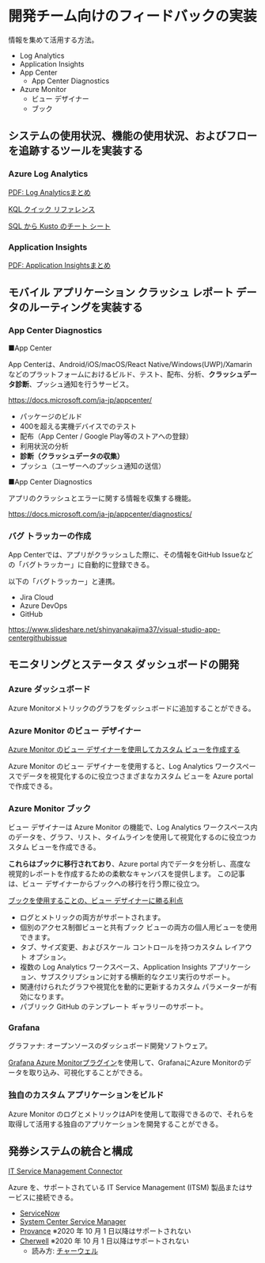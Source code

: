 # 開発チーム向けのフィードバックの実装

情報を集めて活用する方法。

- Log Analytics
- Application Insights
- App Center
  - App Center Diagnostics
- Azure Monitor
  - ビュー デザイナー
  - ブック

## システムの使用状況、機能の使用状況、およびフローを追跡するツールを実装する

### Azure Log Analytics

[PDF: Log Analyticsまとめ](../AZ-104/pdf/mod11/Log%20Analytics.pdf)

[KQL クイック リファレンス](https://docs.microsoft.com/ja-jp/azure/data-explorer/kql-quick-reference)

[SQL から Kusto のチート シート](https://docs.microsoft.com/ja-jp/azure/data-explorer/kusto/query/sqlcheatsheet)

### Application Insights

[PDF: Application Insightsまとめ](../AZ-204/pdf/mod12/Application%20Insightsの主な機能.pdf)


## モバイル アプリケーション クラッシュ レポート データのルーティングを実装する

### App Center Diagnostics

■App Center

App Centerは、Android/iOS/macOS/React Native/Windows(UWP)/Xamarinなどのプラットフォームにおけるビルド、テスト、配布、分析、**クラッシュデータ診断**、プッシュ通知を行うサービス。

https://docs.microsoft.com/ja-jp/appcenter/

- パッケージのビルド
- 400を超える実機デバイスでのテスト
- 配布（App Center / Google Play等のストアへの登録）
- 利用状況の分析
- **診断（クラッシュデータの収集）**
- プッシュ（ユーザーへのプッシュ通知の送信）

■App Center Diagnostics

アプリのクラッシュとエラーに関する情報を収集する機能。

https://docs.microsoft.com/ja-jp/appcenter/diagnostics/

### バグ トラッカーの作成

App Centerでは、アプリがクラッシュした際に、その情報をGitHub Issueなどの「バグトラッカー」に自動的に登録できる。

以下の「バグトラッカー」と連携。

- Jira Cloud
- Azure DevOps
- GitHub

https://www.slideshare.net/shinyanakajima37/visual-studio-app-centergithubissue

## モニタリングとステータス ダッシュボードの開発

### Azure ダッシュボード

Azure Monitorメトリックのグラフをダッシュボードに追加することができる。

### Azure Monitor のビュー デザイナー

[Azure Monitor のビュー デザイナーを使用してカスタム ビューを作成する](https://docs.microsoft.com/ja-jp/azure/azure-monitor/visualize/view-designer)

Azure Monitor のビュー デザイナーを使用すると、Log Analytics ワークスペースでデータを視覚化するのに役立つさまざまなカスタム ビューを Azure portal で作成できる。

### Azure Monitor ブック

ビュー デザイナーは Azure Monitor の機能で、Log Analytics ワークスペース内のデータを、グラフ、リスト、タイムラインを使用して視覚化するのに役立つカスタム ビューを作成できる。

**これらはブックに移行されており**、Azure portal 内でデータを分析し、高度な視覚的レポートを作成するための柔軟なキャンバスを提供します。 この記事は、ビュー デザイナーからブックへの移行を行う際に役立つ。

[ブックを使用することの、ビュー デザイナーに勝る利点](https://docs.microsoft.com/ja-jp/azure/azure-monitor/visualize/view-designer-conversion-overview#advantages-of-using-workbooks-over-view-designer)

- ログとメトリックの両方がサポートされます。
- 個別のアクセス制御ビューと共有ブック ビューの両方の個人用ビューを使用できます。
- タブ、サイズ変更、およびスケール コントロールを持つカスタム レイアウト オプション。
- 複数の Log Analytics ワークスペース、Application Insights アプリケーション、サブスクリプションに対する横断的なクエリ実行のサポート。
- 関連付けられたグラフや視覚化を動的に更新するカスタム パラメーターが有効になります。
- パブリック GitHub のテンプレート ギャラリーのサポート。

### Grafana

グラファナ: オープンソースのダッシュボード開発ソフトウェア。

[Grafana Azure Monitorプラグイン](https://grafana.com/grafana/plugins/grafana-azure-monitor-datasource/)を使用して、GrafanaにAzure Monitorのデータを取り込み、可視化することができる。

### 独自のカスタム アプリケーションをビルド

Azure Monitor のログとメトリックはAPIを使用して取得できるので、それらを取得して活用する独自のアプリケーションを開発することができる。

## 発券システムの統合と構成

[IT Service Management Connector](https://docs.microsoft.com/ja-jp/azure/azure-monitor/alerts/itsmc-overview)

Azure を、サポートされている IT Service Management (ITSM) 製品またはサービスに接続できる。

- [ServiceNow](https://www.servicenow.co.jp/)
- [System Center Service Manager](https://news.mynavi.jp/techplus/article/systemcenter-11/)
- [Provance](https://www.provance.com/) ※2020 年 10 月 1 日以降はサポートされない
- [Cherwell](https://www.cherwell.com/) ※2020 年 10 月 1 日以降はサポートされない
  - 読み方: [チャーウェル](https://www.ivanti.co.jp/company/history/cherwell)
